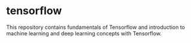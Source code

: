 # tensorflow
This repository contains fundamentals of Tensorflow and introduction to machine learning and deep learning concepts with Tensorflow.
